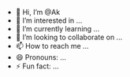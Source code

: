 - 👋 Hi, I’m @Ak
- 👀 I’m interested in ...
- 🌱 I’m currently learning ...
- 💞️ I’m looking to collaborate on ...
- 📫 How to reach me ...
- 😄 Pronouns: ...
- ⚡ Fun fact: ...

<!---
Kalaamalikhan/Kalaamalikhan is a ✨ special ✨ repository because its `README.md` (this file) appears on your GitHub profile.
You can click the Preview link to take a look at your changes.
--->
